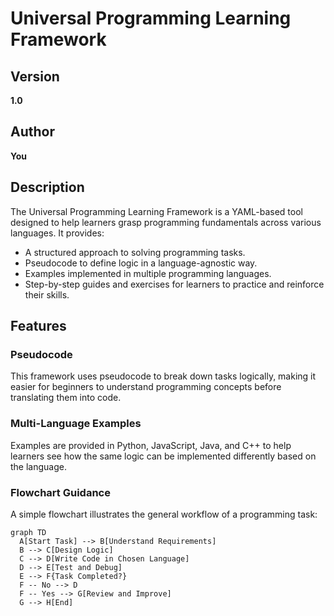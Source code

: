 # Universal Programming Learning Framework

## Version
**1.0**

## Author
**You**

## Description
The Universal Programming Learning Framework is a YAML-based tool designed to help learners grasp programming fundamentals across various languages. It provides:
- A structured approach to solving programming tasks.
- Pseudocode to define logic in a language-agnostic way.
- Examples implemented in multiple programming languages.
- Step-by-step guides and exercises for learners to practice and reinforce their skills.

## Features
### Pseudocode
This framework uses pseudocode to break down tasks logically, making it easier for beginners to understand programming concepts before translating them into code.

### Multi-Language Examples
Examples are provided in Python, JavaScript, Java, and C++ to help learners see how the same logic can be implemented differently based on the language.

### Flowchart Guidance
A simple flowchart illustrates the general workflow of a programming task:

```plaintext
graph TD
  A[Start Task] --> B[Understand Requirements]
  B --> C[Design Logic]
  C --> D[Write Code in Chosen Language]
  D --> E[Test and Debug]
  E --> F{Task Completed?}
  F -- No --> D
  F -- Yes --> G[Review and Improve]
  G --> H[End]

